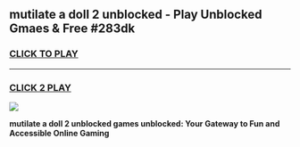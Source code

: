 
## mutilate a doll 2 unblocked - Play Unblocked Gmaes & Free #283dk
<h3>
<a href="https://news.freeplayer.one?title=mutilate_a_doll_2_unblocked&ref=26F">CLICK TO PLAY</a></h3>
<hr>

<h3>
<a href="https://news.freeplayer.one?title=mutilate_a_doll_2_unblocked&ref=26F">CLICK 2 PLAY</a>
  
</h3>

<a href="https://news.freeplayer.one?title=mutilate_a_doll_2_unblocked&ref=26F/"><img src="https://clearcache.store/games.png"></a>


**mutilate a doll 2 unblocked games unblocked: Your Gateway to Fun and Accessible Online Gaming**
